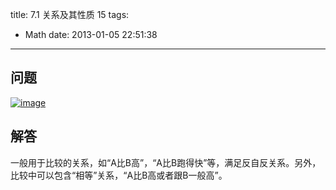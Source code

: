 title: 7.1 关系及其性质 15
tags:
  - Math
date: 2013-01-05 22:51:38
---

## 问题

[![image](http://freewind.me/wp-content/uploads/2013/01/image_thumb89.png "image")](http://freewind.me/wp-content/uploads/2013/01/image89.png)

## 解答

一般用于比较的关系，如“A比B高”，“A比B跑得快”等，满足反自反关系。另外，比较中可以包含“相等”关系，“A比B高或者跟B一般高”。